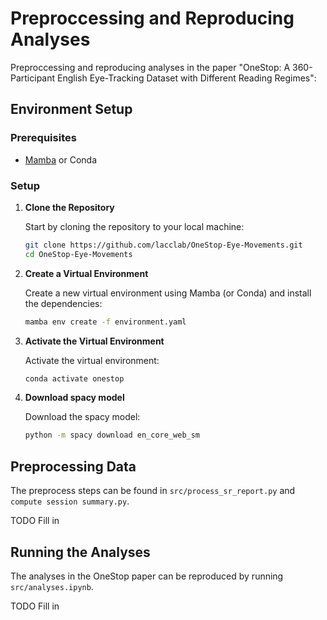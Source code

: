 # Preproccessing and Reproducing Analyses 

Preproccessing and reproducing analyses in the paper "OneStop: A 360-Participant English Eye-Tracking Dataset with Different Reading Regimes":

## Environment Setup

### Prerequisites

* [Mamba](https://github.com/conda-forge/miniforge#mambaforge) or Conda

### Setup

1. **Clone the Repository**

    Start by cloning the repository to your local machine:

    ```bash
    git clone https://github.com/lacclab/OneStop-Eye-Movements.git
    cd OneStop-Eye-Movements
    ```

2. **Create a Virtual Environment**

    Create a new virtual environment using Mamba (or Conda) and install the dependencies:

    ```bash
    mamba env create -f environment.yaml
    ```

3. **Activate the Virtual Environment**

    Activate the virtual environment:

    ```bash
    conda activate onestop
    ```

4. **Download spacy model**

    Download the spacy model:

    ```bash
    python -m spacy download en_core_web_sm
    ```

## Preprocessing Data
The preprocess steps can be found in `src/process_sr_report.py` and `compute session summary.py`.

TODO Fill in

## Running the Analyses

The analyses in the OneStop paper can be reproduced by running `src/analyses.ipynb`.

TODO Fill in